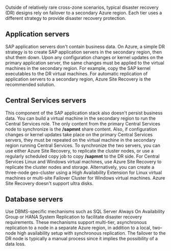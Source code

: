 Outside of relatively rare cross-zone scenarios, typical disaster recovery (DR) designs rely on failover to a secondary Azure region. Each tier uses a different strategy to provide disaster recovery protection.

## Application servers

SAP application servers don't contain business data. On Azure, a simple DR strategy is to create SAP application servers in the secondary region, then shut them down. Upon any configuration changes or kernel updates on the primary application server, the same changes must be applied to the virtual machines in the secondary region. For example, copy the SAP kernel executables to the DR virtual machines. For automatic replication of application servers to a secondary region, Azure Site Recovery is the recommended solution.

## Central Services servers

This component of the SAP application stack also doesn't persist business data. You can build a virtual machine in the secondary region to run the Central Services role. The only content from the primary Central Services node to synchronize is the **/sapmnt** share content. Also, if configuration changes or kernel updates take place on the primary Central Services servers, they must be repeated on the virtual machine in the secondary region running Central Services. To synchronize the two servers, you can use either Azure Site Recovery, to replicate the cluster nodes, or use a regularly scheduled copy job to copy **/sapmnt** to the DR side. For Central Services Linux and Windows virtual machines, use Azure Site Recovery to replicate the cluster nodes and storage. Alternatively, you can create a three-node geo-cluster using a High Availability Extension for Linux virtual machines or multi-site Failover Cluster for Windows virtual machines. Azure Site Recovery doesn't support ultra disks.

## Database servers

Use DBMS-specific mechanisms such as SQL Server Always On Availability Group or HANA System Replication to facilitate disaster recovery requirements. These mechanisms support multi-tier, asynchronous replication to a node in a separate Azure region, in addition to a local, two-node high availability setup with synchronous replication. The failover to the DR node is typically a manual process since it implies the possibility of a data loss.
